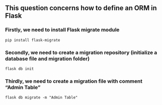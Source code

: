 ## This question concerns how to define an ORM in Flask 

### Firstly, we need to install Flask migrate module 
```shell
pip install flask-migrate
```
### Secondly, we need to create a migration repository (initialize a database file and migration folder)
```shell
flask db init
```

### Thirdly, we need to create a migration file with comment “Admin Table”
```shell
flask db migrate -m "Admin Table"
```

<!-- Write down 3 commands of the above steps. -->
